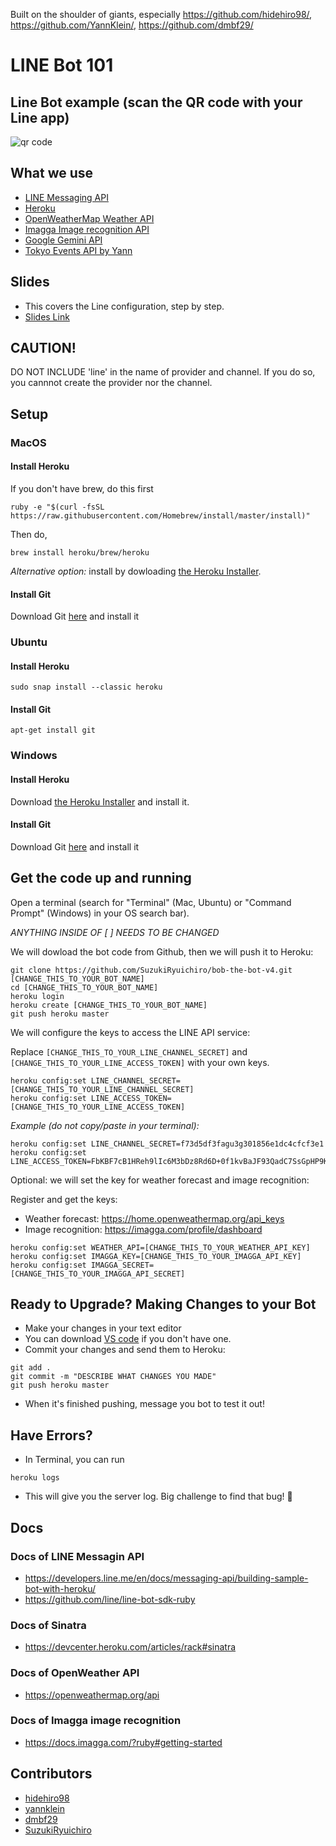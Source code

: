 Built on the shoulder of giants, especially https://github.com/hidehiro98/, https://github.com/YannKlein/, https://github.com/dmbf29/

# LINE Bot 101

## Line Bot example (scan the QR code with your Line app)
![qr code](https://github.com/SuzukiRyuichiro/bob-the-bot-v4/blob/b1da352334cf099354364647b71493ba99e28b56/images/qrcode.png)

## What we use
- [LINE Messaging API](https://developers.line.me/en/docs/messaging-api/)
- [Heroku](https://www.heroku.com)
- [OpenWeatherMap Weather API](https://openweathermap.org/api/one-call-3)
- [Imagga Image recognition API](https://imagga.com)
- [Google Gemini API](https://aistudio.google.com/)
- [Tokyo Events API by Yann](https://tokyo-events.herokuapp.com/)

## Slides
- This covers the Line configuration, step by step.
- [Slides Link](line_chatbot_v3.pdf)

## CAUTION!
DO NOT INCLUDE 'line' in the name of provider and channel.
If you do so, you cannnot create the provider nor the channel.

## Setup

### MacOS
#### Install Heroku
If you don't have brew, do this first
```
ruby -e "$(curl -fsSL https://raw.githubusercontent.com/Homebrew/install/master/install)"
```
Then do,
```
brew install heroku/brew/heroku
```
_Alternative option:_ install by dowloading [the Heroku Installer](https://devcenter.heroku.com/articles/heroku-cli#download-and-install).
#### Install Git
Download Git [here](https://git-scm.com/download/mac) and install it
### Ubuntu
#### Install Heroku
```
sudo snap install --classic heroku
```
#### Install Git
```
apt-get install git
```
### Windows
#### Install Heroku
Download [the Heroku Installer](https://devcenter.heroku.com/articles/heroku-cli#download-and-install) and install it.

#### Install Git
Download Git [here](https://git-scm.com/download/win) and install it

## Get the code up and running
Open a terminal (search for "Terminal" (Mac, Ubuntu) or "Command Prompt" (Windows) in your OS search bar).

*ANYTHING INSIDE OF [ ] NEEDS TO BE CHANGED*

We will dowload the bot code from Github, then we will push it to Heroku:
```
git clone https://github.com/SuzukiRyuichiro/bob-the-bot-v4.git [CHANGE_THIS_TO_YOUR_BOT_NAME]
cd [CHANGE_THIS_TO_YOUR_BOT_NAME]
heroku login
heroku create [CHANGE_THIS_TO_YOUR_BOT_NAME]
git push heroku master
```
We will configure the keys to access the LINE API service:

Replace `[CHANGE_THIS_TO_YOUR_LINE_CHANNEL_SECRET]` and `[CHANGE_THIS_TO_YOUR_LINE_ACCESS_TOKEN]` with your own keys.
```
heroku config:set LINE_CHANNEL_SECRET=[CHANGE_THIS_TO_YOUR_LINE_CHANNEL_SECRET]
heroku config:set LINE_ACCESS_TOKEN=[CHANGE_THIS_TO_YOUR_LINE_ACCESS_TOKEN]
```

_Example (do not copy/paste in your terminal):_
```
heroku config:set LINE_CHANNEL_SECRET=f73d5df3fagu3g301856e1dc4cfcf3e1
heroku config:set LINE_ACCESS_TOKEN=FbKBF7cB1HReh9lIc6M3bDz8Rd6D+0f1kvBaJF93QadC7SsGpHP9K1EOOYkbwRThXHdVSSupJ4TgKMEtE/LbnE2heif2GZci+ntGdP89cGfrbLiofFFBlrFygi58f/B5UsvqkvlfNM7BHddRZhhV2RgdB04t89/1O/w1cDnyilFU=
```

Optional: we will set the key for weather forecast and image recognition:

Register and get the keys:
- Weather forecast: https://home.openweathermap.org/api_keys
- Image recognition: https://imagga.com/profile/dashboard

```
heroku config:set WEATHER_API=[CHANGE_THIS_TO_YOUR_WEATHER_API_KEY]
heroku config:set IMAGGA_KEY=[CHANGE_THIS_TO_YOUR_IMAGGA_API_KEY]
heroku config:set IMAGGA_SECRET=[CHANGE_THIS_TO_YOUR_IMAGGA_API_SECRET]
```
## Ready to Upgrade? Making Changes to your Bot
- Make your changes in your text editor
- You can download [VS code](https://code.visualstudio.com/) if you don't have one.
- Commit your changes and send them to Heroku:
```
git add .
git commit -m "DESCRIBE WHAT CHANGES YOU MADE"
git push heroku master
```
- When it's finished pushing, message you bot to test it out!

## Have Errors?
- In Terminal, you can run
```
heroku logs
```
- This will give you the server log. Big challenge to find that bug! 🐛

## Docs
### Docs of LINE Messagin API
- https://developers.line.me/en/docs/messaging-api/building-sample-bot-with-heroku/
- https://github.com/line/line-bot-sdk-ruby

### Docs of Sinatra
- https://devcenter.heroku.com/articles/rack#sinatra

### Docs of OpenWeather API
- https://openweathermap.org/api

### Docs of Imagga image recognition
- https://docs.imagga.com/?ruby#getting-started

## Contributors
- [hidehiro98](https://github.com/hidehiro98/)
- [yannklein](https://github.com/yannklein/)
- [dmbf29](https://github.com/dmbf29/)
- [SuzukiRyuichiro](https://github.com/SuzukiRyuichiro)
